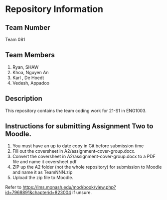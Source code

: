 # Repository Information

## Team Number
Team 081

## Team Members
1. Ryan, SHAW
2. Khoa, Nguyen An
3. Karl , De Hoedt
4. Vedesh, Appadoo

## Description
This repository contains the team coding work for 21-S1 in ENG1003.

## Instructions for submitting Assignment Two to Moodle.
1. You must have an up to date copy in Git before submission time
2. Fill out the coversheet in A2/assignment-cover-group.docx.
3. Convert the coversheet in A2/assignment-cover-group.docx to a PDF file and name it coversheet.pdf
4. ZIP up the A2 folder (not the whole repository) for submission to Moodle and name it as TeamNNN.zip
5. Upload the zip file to Moodle.

Refer to https://lms.monash.edu/mod/book/view.php?id=7968891&chapterid=823004 if unsure.